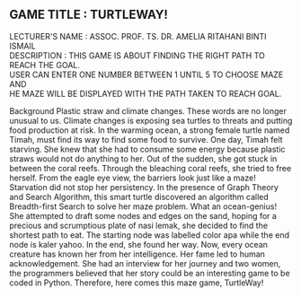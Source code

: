 ##  GAME TITLE              :   TURTLEWAY!                                                                                  ##
LECTURER'S NAME             :   ASSOC. PROF. TS. DR. AMELIA RITAHANI BINTI ISMAIL                                           
DESCRIPTION                 :   THIS GAME IS ABOUT FINDING THE RIGHT PATH TO REACH THE GOAL.                                                        
USER CAN ENTER ONE NUMBER BETWEEN 1 UNTIL 5 TO CHOOSE MAZE AND                             
HE MAZE WILL BE DISPLAYED WITH THE PATH TAKEN TO REACH GOAL. 


Background 
Plastic straw and climate changes. These words are no longer unusual to us. Climate changes is exposing sea turtles to threats and putting food production at risk. In the warming ocean, a strong female turtle named Timah, must find its way to find some food to survive. One day, Timah felt starving. She knew that she had to consume some energy because plastic straws would not do anything to her. Out of the sudden, she got stuck in between the coral reefs. Through the bleaching coral reefs, she tried to free herself. From the eagle eye view, the barriers look just like a maze! Starvation did not stop her persistency. In the presence of Graph Theory and Search Algorithm, this smart turtle discovered an algorithm called Breadth-first Search to solve her maze problem. What an ocean-genius! She attempted to draft some nodes and edges on the sand, hoping for a precious and scrumptious plate of nasi lemak, she decided to find the shortest path to eat. The starting node was labelled color apa while the end node is kaler yahoo. In the end, she found her way. Now, every ocean creature has known her from her intelligence. Her fame led to human acknowledgement. She had an interview for her journey and two women, the programmers believed that her story could be an interesting game to be coded in Python. Therefore, here comes this maze game, TurtleWay!
